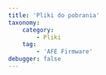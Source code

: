 ```yaml
---
title: 'Pliki do pobrania'
taxonomy:
    category:
        - Pliki
    tag:
        - 'AFE Firmware'
debugger: false
---
```



